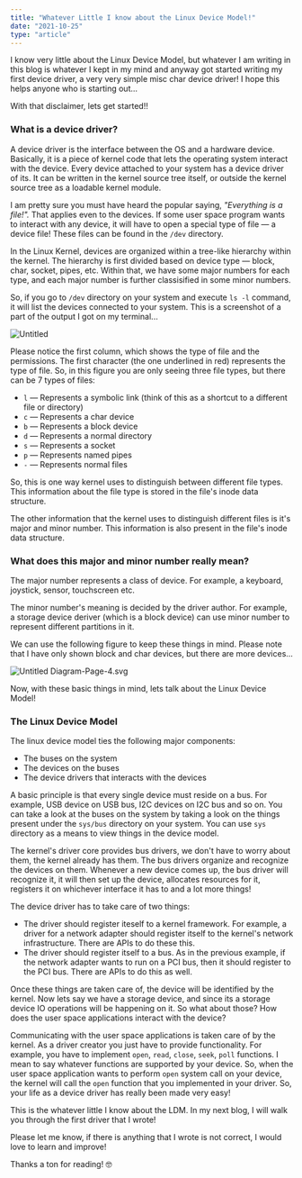 ```yaml
---
title: "Whatever Little I know about the Linux Device Model!"
date: "2021-10-25"
type: "article"
---
```


I know very little about the Linux Device Model, but whatever I am writing in this blog is whatever I kept in my mind and anyway got started writing my first device driver, a very very simple misc char device driver! I hope this helps anyone who is starting out...

With that disclaimer, lets get started!!

### What is a device driver?

A device driver is the interface between the OS and a hardware device. Basically, it is a piece of kernel code that lets the operating system interact with the device. Every device attached to your system has a device driver of its. It can be written in the kernel source tree itself, or outside the kernel source tree as a loadable kernel module.

I am pretty sure you must have heard the popular saying, *"Everything is a file!".* That applies even to the devices. If some user space program wants to interact with any device, it will have to open a special type of file — a device file! These files can be found in the `/dev` directory.

In the Linux Kernel, devices are organized within a tree-like hierarchy within the kernel. The hierarchy is first divided based on device type — block, char, socket, pipes, etc. Within that, we have some major numbers for each type, and each major number is further classisified in some minor numbers.

So, if you go to `/dev` directory on your system and execute `ls -l` command, it will list the devices connected to your system. This is a screenshot of a part of the output I got on my terminal...

![Untitled](https://raw.githubusercontent.com/rast-7/blog/master/content/articles/Whatever%20little%20I%20know%20about%20the%20Linux%20Device%20Mode%202ccc6a993196409cba9957c34b3bb041/Untitled.png)

Please notice the first column, which shows the type of file and the permissions. The first character (the one underlined in red) represents the type of file. So, in this figure you are only seeing three file types, but there can be 7 types of files: 

- `l` — Represents a symbolic link (think of this as a shortcut to a different file or directory)
- `c` — Represents a char device
- `b` — Represents a block device
- `d` — Represents a normal directory
- `s` — Represents a socket
- `p` — Represents named pipes
- `-` — Represents normal files

So, this is one way kernel uses to distinguish between different file types. This information about the file type is stored in the file's inode data structure.

The other information that the kernel uses to distinguish different files is it's major and minor number. This information is also present in the file's inode data structure.

### What does this major and minor number really mean?

The major number represents a class of device. For example, a keyboard, joystick, sensor, touchscreen etc. 

The minor number's meaning is decided by the driver author. For example, a storage device deriver (which is a block device) can use minor number to represent different partitions in it.

 

We can use the following figure to keep these things in mind. Please note that I have only shown block and char devices, but there are more devices...

![Untitled Diagram-Page-4.svg](https://raw.githubusercontent.com/rast-7/blog/cce9ed02db788958fb6fd82329a030ac6c216278/content/articles/Whatever%20little%20I%20know%20about%20the%20Linux%20Device%20Mode%202ccc6a993196409cba9957c34b3bb041/Untitled_Diagram-Page-4.svg)

Now, with these basic things in mind, lets talk about the Linux Device Model!

### The Linux Device Model

The linux device model ties the following major components:

- The buses on the system
- The devices on the buses
- The device drivers that interacts with the devices

A basic principle is that every single device must reside on a bus. For example, USB device on USB bus, I2C devices on I2C bus and so on. You can take a look at the buses on the system by taking a look on the things present under the `sys/bus` directory on your system. You can use `sys` directory as a means to view things in the device model.

The kernel's driver core provides bus drivers, we don't have to worry about them, the kernel already has them.  The bus drivers organize and recognize the devices on them. Whenever a new device comes up, the bus driver will recognize it, it will then set up the device, allocates resources for it, registers it on whichever interface it has to and a lot more things!

The device driver has to take care of two things:

- The driver should register iteself to a kernel framework. For example, a driver for a network adapter should register itself to the kernel's network infrastructure. There are APIs to do these this.
- The driver should register itself to a bus. As in the previous example, if the network adapter wants to run on a PCI bus, then it should register to the PCI bus. There are APIs to do this as well.

Once these things are taken care of, the device will be identified by the kernel. Now lets say we have a storage device, and since its a storage device IO operations will be happening on it. So what about those? How does the user space applications interact with the device?

Communicating with the user space applications is taken care of by the kernel. As a driver creator you just have to provide functionality. For example, you have to implement `open`, `read`, `close`, `seek`, `poll` functions. I mean to say whatever functions are supported by your device. So, when the user space application wants to perform `open` system call on your device, the kernel will call the `open` function that you implemented in your driver. So, your life as a device driver has really been made very easy!

This is the whatever little I know about the LDM. In my next blog, I will walk you through the first driver that I wrote! 

Please let me know, if there is anything that I wrote is not correct, I would love to learn and improve!

Thanks a ton for reading! 🤓